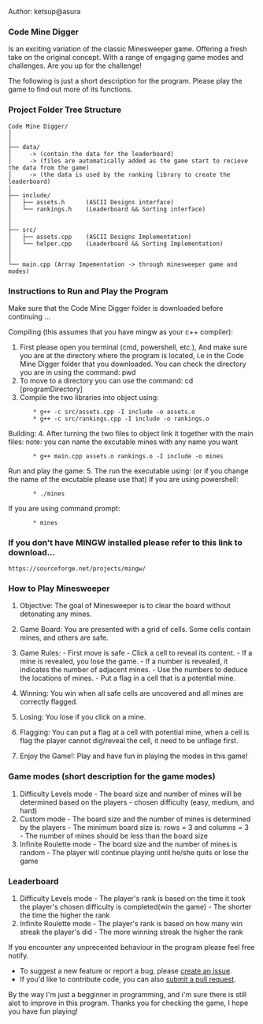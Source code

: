 Author: ketsup@asura

### Code Mine Digger 
Is an exciting variation of the classic Minesweeper game.
Offering a fresh take on the original concept. 
With a range of engaging game modes and challenges.
Are you up for the challenge!

The following is just a short description for the program. 
Please play the game to find out more of its functions.

### Project Folder Tree Structure
``````
Code Mine Digger/
│
│
├── data/ 
│     -> (contain the data for the leaderboard)
│     -> (files are automatically added as the game start to recieve the data from the game) 
│     -> (the data is used by the ranking library to create the leaderboard)
│
├── include/
│   ├── assets.h      (ASCII Designs interface) 
│   └── rankings.h    (Leaderboard && Sorting interface)
│
│
├── src/
│   ├── assets.cpp    (ASCII Designs Implementation)
│   └── helper.cpp    (Leaderboard && Sorting Implementation)
│
│
└── main.cpp (Array Impementation -> through minesweeper game and modes)
``````

### Instructions to Run and Play the Program

Make sure that the Code Mine Digger folder is downloaded before continuing ...

Compiling (this assumes that you have mingw as your c++ compiler):
1. First please open you terminal (cmd, powershell, etc.), 
   And make sure you are at the directory where the program is located, 
   i.e in the Code Mine Digger folder that you downloaded. 
   You can check the directory you are in using the command: pwd
2. To move to a directory you can use the command: cd [programDirectory]
3. Compile the two libraries into object using:
``````
       * g++ -c src/assets.cpp -I include -o assets.o
       * g++ -c src/rankings.cpp -I include -o rankings.o
``````
Building:
4. After turning the two files to object link it together with the main files:
    note: you can name the excutable mines with any name you want      
``````
       * g++ main.cpp assets.o rankings.o -I include -o mines
``````
Run and play the game:
5. The run the executable using: (or if you change the name of the excutable please use that) 
If you are using powershell:
``````
       * ./mines
``````
If you are using command prompt:
``````
       * mines
``````

### If you don't have MINGW installed please refer to this link to download...
``````
https://sourceforge.net/projects/mingw/
``````

### How to Play Minesweeper

1. Objective: The goal of Minesweeper is to clear the board without detonating any mines.
2. Game Board: You are presented with a grid of cells. Some cells contain mines, and others are safe.
3. Game Rules:
       - First move is safe
       - Click a cell to reveal its content.
       - If a mine is revealed, you lose the game.
       - If a number is revealed, it indicates the number of adjacent mines.
       - Use the numbers to deduce the locations of mines.
       - Put a flag in a cell that is a potential mine.

4. Winning: You win when all safe cells are uncovered and all mines are correctly flagged.
5. Losing: You lose if you click on a mine.
7. Flagging: You can put a flag at a cell with potential mine, 
             when a cell is flag the player cannot dig/reveal the cell,
             it need to be unflage first.
8. Enjoy the Game!: Play and have fun in playing the modes in this game!


### Game modes (short description for the game modes)
1. Difficulty Levels mode 
       - The board size and number of mines will be determined based on the players
       - chosen difficulty (easy, medium, and hard)
2. Custom mode 
       - The board size and the number of mines is determined by the players
       - The minimum board size is: rows = 3 and columns = 3  
       - The number of mines should be less than the board size
3. Infinite Roulette mode 
       - The board size and the number of mines is random
       - The player will continue playing until he/she quits or lose the game
       
### Leaderboard
1. Difficulty Levels mode
       - The player's rank is based on the time it took the player's chosen difficulty is completed(win the game)
       - The shorter the time the higher the rank
2. Infinite Roulette mode
       - The player's rank is based on how many win streak the player's did
       - The more winning streak the higher the rank

If you encounter any unprecented behaviour in the program please feel free notify.  
- To suggest a new feature or report a bug, please [create an issue](https://github.com/ketsupAsura/Code-Mine-Digger/issues).
- If you'd like to contribute code, you can also [submit a pull request](https://github.com/ketsupAsura/Code-Mine-Digger/pulls).

By the way I'm just a begginner in programming, and i'm sure there is still alot to improve in this program.
Thanks you for checking the game, I hope you have fun playing!
